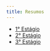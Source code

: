 ```yaml
---
title: Resumos
---
```


- [1° Estágio](./resumo_parte_1.md)
- [2° Estágio](./resumo_parte_2.md)
- [3° Estágio](./resumo_parte_3.md)